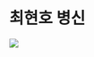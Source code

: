 
<!DOCTYPE html>
<html>
<head>
  <title> </title>
  <meta charset="utf-8"/>
  <link rel="stylesheet" type="text/css" href="main.css">
</head>
<body>
  <h1> 최현호 병신 </h1>
  
  <img src="C:\Users\owner\Desktop\KakaoTalk_20200305_105913392"/>
  
</body>
</html>
